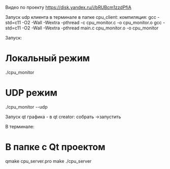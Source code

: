 Видео по проекту
https://disk.yandex.ru/i/bRUBcm1zzdPfiA

Запуск udp клиента в терминале в папке cpu_client:
компиляция:
gcc -std=c11 -O2 -Wall -Wextra -pthread -c cpu_monitor.c -o cpu_monitor.o
gcc -std=c11 -O2 -Wall -Wextra -pthread main.c cpu_monitor.o -o cpu_monitor


Запуск:
# Локальный режим
./cpu_monitor

# UDP режим
./cpu_monitor --udp



Запуск qt графика - в qt creator:
собрать ->запустить

В терминале:
# В папке с Qt проектом
qmake cpu_server.pro
make
./cpu_server
